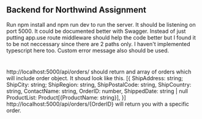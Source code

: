 ## Backend for Northwind Assignment
Run npm install and npm run dev to run the server. It should be listening on port 5000.
It could be documented better with Swagger. Instead of just putting app.use route middleware should help the code better but I found it to be not neccessary since there are 2 paths only. I haven't implemented typescript here too. Custom error message also should be used.
#
http://localhost:5000/api/orders/ should return and array of orders which will include order object. It shoud look like this.
   [{
   ShipAddress: string;
   ShipCity: string;
   ShipRegion: string,
   ShipPostalCode: string,
   ShipCountry: string,
   ContactName: string,
   OrderID: number,
   ShippedDate: string | null
   ProductList: Product[{ProductName: string}],
   }]
   http://localhost:5000/api/orders/{OrderID} will return you with a specific order.
